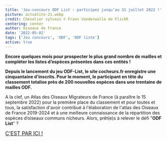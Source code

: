 ```yaml
---
title: 'Jeu-concours ODF List : participez jusqu’au 31 juillet 2022 !'
picture: actualite-21.webp
credit: Chevalier sylvain © Frans Vanderwalle de FlickR
centering: center
author: Oiseaux de France
date: '2022-05-02'
tags: ['Jeu concours', 'ODF', 'ODF liste']
active: true
---
```


**Encore quelques mois pour prospecter le plus grand nombre de mailles et compléter les listes d’espèces présentes dans ces entités&nbsp;!**

**Depuis le lancement du jeu ODF-List, le site cocheurs.fr enregistre une cinquantaine d’inscrits. Pour le moment, le participant en tête du classement totalise près de 200 nouvelles espèces dans une trentaine de mailles ODF.**

A la clef, un Atlas des Oiseaux Migrateurs de France (à paraître le 15 septembre 2022) pour la première place du classement et pour toutes et tous, la satisfaction d'avoir contribué à l'élaboration de l'atlas des Oiseaux de France 2019-2024 et à une meilleure connaissance de la répartition des espèces d’oiseaux communs nicheurs. Alors, prêt(e)s à relever le défi "**ODF List**" ?

<p class="text-center">
<a style="text-transform: uppercase; font-size: 1.2em;" href="https://cocheurs.fr/reglement/odf-list.php" target="_blank">C’est par ici&nbsp;!</a>
</p>
